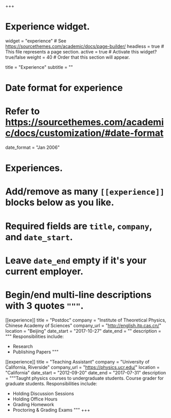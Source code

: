 +++
# Experience widget.
widget = "experience"  # See https://sourcethemes.com/academic/docs/page-builder/
headless = true  # This file represents a page section.
active = true  # Activate this widget? true/false
weight = 40  # Order that this section will appear.

title = "Experience"
subtitle = ""

# Date format for experience
#   Refer to https://sourcethemes.com/academic/docs/customization/#date-format
date_format = "Jan 2006"

# Experiences.
#   Add/remove as many `[[experience]]` blocks below as you like.
#   Required fields are `title`, `company`, and `date_start`.
#   Leave `date_end` empty if it's your current employer.
#   Begin/end multi-line descriptions with 3 quotes `"""`.
[[experience]]
  title = "Postdoc"
  company = "Institute of Theoretical Physics, Chinese Academy of Sciences"
  company_url = "http://english.itp.cas.cn/"
  location = "Beijing"
  date_start = "2017-10-27"
  date_end = ""
  description = """
  Responsibilities include:
  
  * Research
  * Publishing Papers
  """

[[experience]]
  title = "Teaching Assistant"
  company = "University of California, Riverside"
  company_url = "https://physics.ucr.edu/"
  location = "California"
  date_start = "2012-09-20"
  date_end = "2017-07-31"
  description = """Taught physics courses to undergraduate students. Course grader for graduate students.
  Responsibilities include:
  
  * Holding Discussion Sessions
  * Holding Office Hours
  * Grading Homework
  * Proctoring & Grading Exams
  """
+++
